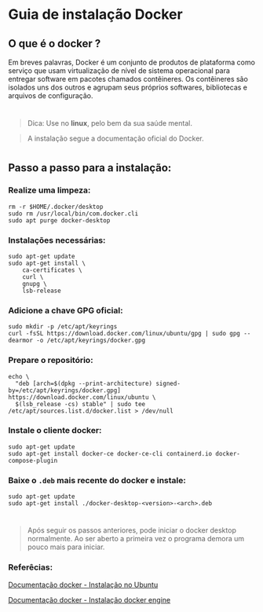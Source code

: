 # **Guia de instalação Docker**
## **O que é o docker ?**

Em breves palavras, Docker é um conjunto de produtos de plataforma como serviço que usam virtualização de nível de sistema operacional para entregar software em pacotes chamados contêineres. Os contêineres são isolados uns dos outros e agrupam seus próprios softwares, bibliotecas e arquivos de configuração.
#
> Dica: Use no **linux**, pelo bem da sua saúde mental.

> A instalação segue a documentação oficial do Docker. 
#
## Passo a passo para a instalação:

### Realize uma limpeza:

```console
rm -r $HOME/.docker/desktop
sudo rm /usr/local/bin/com.docker.cli
sudo apt purge docker-desktop
```
### Instalações necessárias:

```console
sudo apt-get update
sudo apt-get install \
    ca-certificates \
    curl \
    gnupg \
    lsb-release
```
### Adicione a chave GPG oficial:
```console
sudo mkdir -p /etc/apt/keyrings
curl -fsSL https://download.docker.com/linux/ubuntu/gpg | sudo gpg --dearmor -o /etc/apt/keyrings/docker.gpg
```
### Prepare o repositório:
```console
echo \
  "deb [arch=$(dpkg --print-architecture) signed-by=/etc/apt/keyrings/docker.gpg] https://download.docker.com/linux/ubuntu \
  $(lsb_release -cs) stable" | sudo tee /etc/apt/sources.list.d/docker.list > /dev/null
```
### Instale o cliente docker:
```console
sudo apt-get update
sudo apt-get install docker-ce docker-ce-cli containerd.io docker-compose-plugin
```
### Baixe o `.deb` mais recente do docker e instale:
```console
sudo apt-get update
sudo apt-get install ./docker-desktop-<version>-<arch>.deb
```
#
> Após seguir os passos anteriores, pode iniciar o docker desktop normalmente. Ao ser aberto a primeira vez o programa demora um pouco mais para iniciar.

### Referêcias:
[Documentação docker - Instalação no Ubuntu][docker-ubuntu]

[Documentação docker - Instalação docker engine][docker-engine]

[docker-ubuntu]:https://docs.docker.com/desktop/install/ubuntu/
[docker-engine]:https://docs.docker.com/engine/install/ubuntu/#set-up-the-repository


